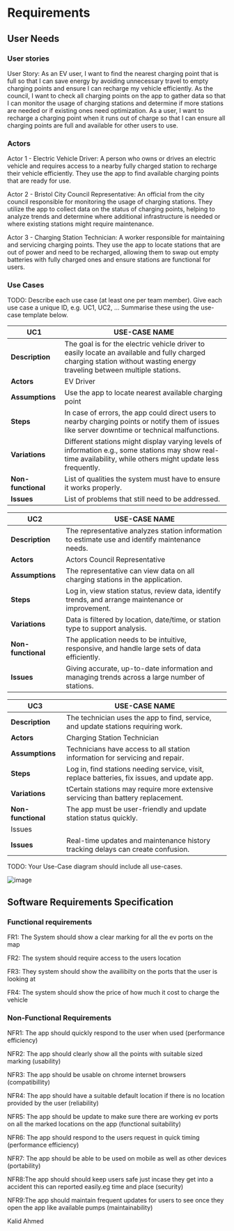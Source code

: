 # Requirements

## User Needs

### User stories
User Story: As an EV user, I want to find the nearest charging point that is full so that I can save energy by avoiding unnecessary travel to empty charging points and ensure I can recharge my vehicle efficiently.
 As the council, I want to check all charging points on the app to gather data so that I can monitor the usage of charging stations and determine if more stations are needed or if existing ones need optimization.
 As a user, I want to recharge a charging point when it runs out of charge so that I can ensure all charging points are full and available for other users to use.
### Actors
Actor 1 - Electric Vehicle Driver:
A person who owns or drives an electric vehicle and requires access to a nearby fully charged station to recharge their vehicle efficiently. They use the app to find available charging points that are ready for use.

Actor 2 - Bristol City Council Representative:
An official from the city council responsible for monitoring the usage of charging stations. They utilize the app to collect data on the status of charging points, helping to analyze trends and determine where additional infrastructure is needed or where existing stations might require maintenance.

Actor 3 - Charging Station Technician:
A worker responsible for maintaining and servicing charging points. They use the app to locate stations that are out of power and need to be recharged, allowing them to swap out empty batteries with fully charged ones and ensure stations are functional for users.

### Use Cases
TODO: Describe each use case (at least one per team member).
    Give each use case a unique ID, e.g. UC1, UC2, ...
    Summarise these using the use-case template below.

|  UC1| USE-CASE NAME | 
| -------------------------------------- | ------------------- |
| **Description** | The goal is for the electric vehicle driver to easily locate an available and fully charged charging station without wasting energy traveling between multiple stations. |
| **Actors** | EV Driver|
| **Assumptions** |Use the app to locate nearest available charging point
| **Steps** | In case of errors, the app could direct users to nearby charging points or notify them of issues like server downtime or technical malfunctions. |
| **Variations** | Different stations might display varying levels of information e.g., some stations may show real-time availability, while others might update less frequently. |
| **Non-functional** |  List of qualities the system must have to ensure it works properly.|
| **Issues** | 	List of problems that still need to be addressed.|


|  UC2| USE-CASE NAME | 
| -------------------------------------- | ------------------- |
| **Description** |The representative analyzes station information to estimate use and identify maintenance needs.|
| **Actors** | Actors Council Representative|
| **Assumptions**  | The representative can view data on all charging stations in the application. |
| **Steps** |Log in, view station status, review data, identify trends, and arrange maintenance or improvement.|
| **Variations** | Data is filtered by location, date/time, or station type to support analysis.|
| **Non-functional** | The application needs to be intuitive, responsive, and handle large sets of data efficiently.|
| **Issues** | Giving accurate, up-to-date information and managing trends across a large number of stations.|


|  UC3| USE-CASE NAME | 
| -------------------------------------- | ------------------- |
| **Description** |The technician uses the app to find, service, and update stations requiring work.|
| **Actors** | Charging Station Technician|
| **Assumptions**  |Technicians have access to all station information for servicing and repair.|
| **Steps** |Log in, find stations needing service, visit, replace batteries, fix issues, and update app.|
| **Variations** |tCertain stations may require more extensive servicing than battery replacement.|
| **Non-functional** | The app must be user-friendly and update station status quickly.
Issues|
| **Issues** | Real-time updates and maintenance history tracking delays can create confusion.|

TODO: Your Use-Case diagram should include all use-cases.

![image](https://github.com/user-attachments/assets/9744436f-6b5e-4a76-ba7f-ad7186038084)


## Software Requirements Specification
### Functional requirements
 
FR1: The System should show a clear marking for all the ev ports on the map

FR2: The system should require access to the users location

FR3: They system should show the availibilty on the ports that the user is looking at

FR4: The system should show the price of how much it cost to charge the vehicle

### Non-Functional Requirements

NFR1: The app should quickly respond to the user when used (performance efficiency) 

NFR2: The app should clearly show all the points with suitable sized marking (usability)

NFR3: The app should be usable on chrome internet browsers (compatibillity)

NFR4: The app should have a suitable default location if there is no location provided by the user (reliability)

NFR5: The app should be update to make sure there are working ev ports on all the marked locations on the app (functional suitability)

NFR6: The app should respond to the users request in quick timing (performance efficiency)

NFR7: The app should be able to be used on mobile as well as other devices (portability)

NFR8:The app should should keep users safe just incase they get into a accident this can reported easily.eg time and place (security)

NFR9:The app should maintain frequent updates for users to see once they open the app like available pumps (maintainability) 

Kalid Ahmed
